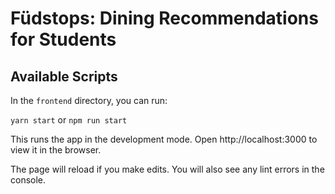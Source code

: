 # Füdstops: Dining Recommendations for Students

## Available Scripts

In the `frontend` directory, you can run:

`yarn start` or `npm run start`

This runs the app in the development mode.
Open http://localhost:3000 to view it in the browser.

The page will reload if you make edits.
You will also see any lint errors in the console.
